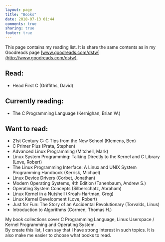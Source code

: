 ```yaml
---
layout: page
title: "Books"
date: 2018-07-13 01:44
comments: true
sharing: true
footer: true
---
```


This page contains my reading list. It is share the same contents as in my
Goodreads page [www.goodreads.com/dstw](http://www.goodreads.com/dstw).

<h2>Read:</h2>

* Head First C (Griffiths, David)

<h2>Currently reading:</h2>

* The C Programming Language (Kernighan, Brian W.)

<h2>Want to read:</h2>

* 21st Century C: C Tips from the New School (Klemens, Ben)
* C Primer Plus (Prata, Stephen)
* Advanced Linux Programming (Mitchell, Mark)
* Linux System Programming: Talking Directly to the Kernel and C Library (Love,
  Robert)
* The Linux Programming Interface: A Linux and UNIX System Programming Handbook
  (Kerrisk, Michael)
* Linux Device Drivers (Corbet, Jonathan)
* Modern Operating Systems, 4th Edition (Tanenbaum, Andrew S.)
* Operating System Concepts (Silberschatz, Abraham)
* Linux Kernel in a Nutshell (Kroah-Hartman, Greg)
* Linux Kernel Development (Love, Robert)
* Just for Fun: The Story of an Accidental Revolutionary (Torvalds, Linus)
* Introduction to Algorithms (Cormen, Thomas H.)

My book collections cover C Programming Language, Linux Userspace / Kernel
Programming and Operating System.  
By create this list, I can say that I have strong interest in such
topics. It is also make me easier to choose what books to read.
